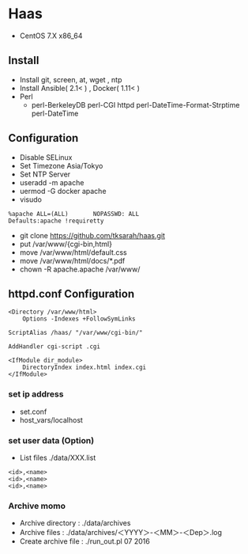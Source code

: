 # Haas
* CentOS 7.X x86_64

## Install

* Install git, screen, at, wget , ntp
* Install Ansible( 2.1< ) , Docker( 1.11< )
* Perl
  * perl-BerkeleyDB perl-CGI httpd perl-DateTime-Format-Strptime perl-DateTime

## Configuration

* Disable SELinux
* Set Timezone Asia/Tokyo
* Set NTP Server
* useradd -m apache
* uermod -G docker apache
* visudo
```
%apache ALL=(ALL)       NOPASSWD: ALL
Defaults:apache !requiretty
```
* git clone https://github.com/tksarah/haas.git
* put /var/www/{cgi-bin,html}
* move /var/www/html/default.css
* move /var/www/html/docs/*.pdf
* chown -R apache.apache /var/www/

## httpd.conf Configuration
```
<Directory /var/www/html>
    Options -Indexes +FollowSymLinks

ScriptAlias /haas/ "/var/www/cgi-bin/"

AddHandler cgi-script .cgi

<IfModule dir_module>
    DirectoryIndex index.html index.cgi
</IfModule>

```

### set ip address 

* set.conf
* host_vars/localhost

### set user data (Option)

* List files ./data/XXX.list
```
<id>,<name>
<id>,<name>
<id>,<name>
```

### Archive momo

* Archive directory : ./data/archives
* Archive files : ./data/archives/＜YYYY＞-＜MM＞-＜Dep＞.log
* Create archive file : ./run_out.pl 07 2016

